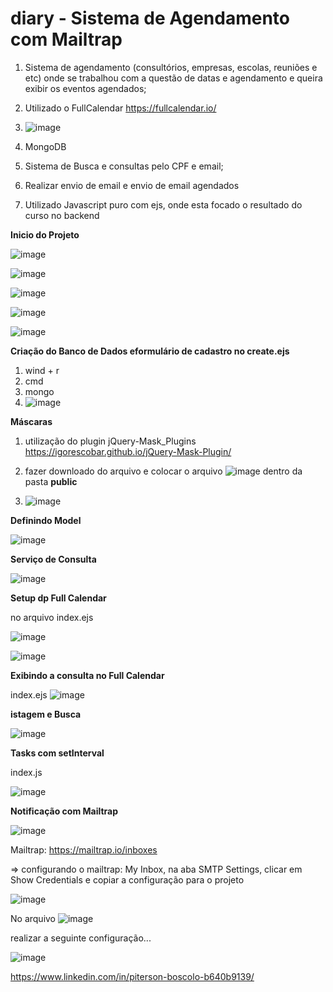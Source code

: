 # diary - Sistema de Agendamento com Mailtrap

1. Sistema de agendamento (consultórios, empresas, escolas, reuniões e etc) onde se trabalhou com a questão de datas e agendamento e queira exibir os eventos agendados;
2. Utilizado o FullCalendar https://fullcalendar.io/ 

3. ![image](https://user-images.githubusercontent.com/88910148/160729509-68ceb229-8814-450f-950e-0ce947340033.png)


4. MongoDB 
5. Sistema de Busca e consultas pelo CPF e email;
6. Realizar envio de email e envio de email agendados
7. Utilizado Javascript puro com ejs, onde esta focado o resultado do curso no backend

**Inicio do Projeto**

![image](https://user-images.githubusercontent.com/88910148/160729668-e771dbd4-0391-44bb-9a23-f7f052eb48af.png)

![image](https://user-images.githubusercontent.com/88910148/160729707-8e0dce46-03f2-4b72-95f0-200e3cf86e37.png)

![image](https://user-images.githubusercontent.com/88910148/160729739-0bec47ed-5087-4d9e-b97c-5c5937726b45.png)

![image](https://user-images.githubusercontent.com/88910148/160729789-47e05b04-30b6-4beb-a34c-67754ac29176.png)

![image](https://user-images.githubusercontent.com/88910148/160729822-43660e1c-bf19-4381-a779-a93c03a22615.png)

**Criação do Banco de Dados eformulário de cadastro no create.ejs**

1. wind + r
2. cmd
3. mongo 
4. ![image](https://user-images.githubusercontent.com/88910148/160730300-54af9665-fb03-4663-b8f9-7dcf37f67ace.png)

**Máscaras**

1. utilização do plugin jQuery-Mask_Plugins  https://igorescobar.github.io/jQuery-Mask-Plugin/
2. fazer downloado do arquivo e colocar o arquivo ![image](https://user-images.githubusercontent.com/88910148/160731462-8a9ba927-dfda-40f2-8377-c12a167cda70.png)  dentro da pasta **public**

3. ![image](https://user-images.githubusercontent.com/88910148/160731795-30b34390-484d-44f8-8674-6f6d0af72d6c.png)


**Definindo Model**

![image](https://user-images.githubusercontent.com/88910148/160731946-793a1af1-1e6b-43d1-a639-242980480631.png)

**Serviço de Consulta**

![image](https://user-images.githubusercontent.com/88910148/160732223-eef03e92-54c7-4b68-8018-9348bce6c60b.png)

**Setup dp Full Calendar**

no arquivo index.ejs

![image](https://user-images.githubusercontent.com/88910148/160732743-735d5204-8018-4fbc-b2a6-45829f175a0d.png)

![image](https://user-images.githubusercontent.com/88910148/160733004-5836eb49-fd1d-484f-bf73-996b0f164f54.png)



**Exibindo a consulta no Full Calendar**


index.ejs ![image](https://user-images.githubusercontent.com/88910148/160733558-ac3a997c-9111-4677-92da-33d3b49e2b2f.png)


**istagem e Busca**

![image](https://user-images.githubusercontent.com/88910148/160734167-e8dcd9cd-9f5a-43aa-807f-5cb3f8c68812.png)


**Tasks com setInterval**

index.js

![image](https://user-images.githubusercontent.com/88910148/160734753-081c1813-4086-4e28-acc0-ea82865ad857.png)


**Notificação com Mailtrap**

![image](https://user-images.githubusercontent.com/88910148/160800349-3b0733db-b228-412f-ab40-a14e13a9e698.png)

Mailtrap:   https://mailtrap.io/inboxes

=> configurando o mailtrap: My Inbox, na aba SMTP Settings, clicar em Show Credentials e copiar a configuração para o projeto


![image](https://user-images.githubusercontent.com/88910148/160805432-3001b7a4-5ce7-48b0-ba01-fbecc911f5e0.png)


No arquivo ![image](https://user-images.githubusercontent.com/88910148/160805696-410c0853-beff-4aea-8db9-f8aea72e7505.png)

realizar a seguinte configuração...

![image](https://user-images.githubusercontent.com/88910148/160805895-b55e65c8-9f58-4460-bfc1-62b434761d43.png)




https://www.linkedin.com/in/piterson-boscolo-b640b9139/
